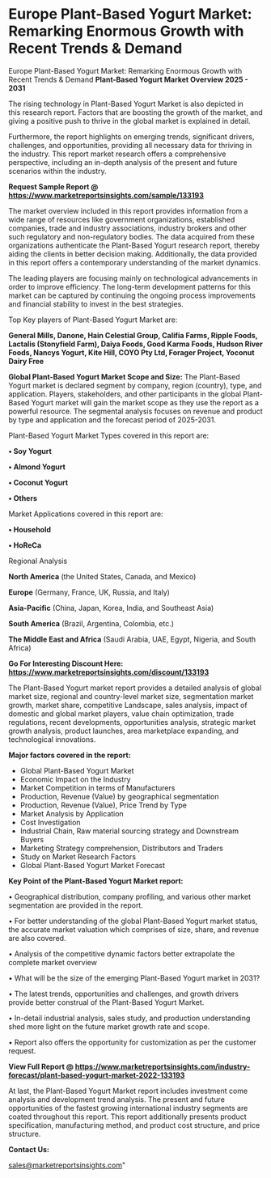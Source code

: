 # Europe Plant-Based Yogurt Market: Remarking Enormous Growth with Recent Trends & Demand
Europe Plant-Based Yogurt Market: Remarking Enormous Growth with Recent Trends & Demand
<Strong> Plant-Based Yogurt Market Overview 2025 - 2031</strong>

The rising technology in Plant-Based Yogurt Market is also depicted in this research report. Factors that are boosting the growth of the market, and giving a positive push to thrive in the global market is explained in detail.

Furthermore, the report highlights on emerging trends, significant drivers, challenges, and opportunities, providing all necessary data for thriving in the industry. This report market research offers a comprehensive perspective, including an in-depth analysis of the present and future scenarios within the industry.

<strong>Request Sample Report @ <a href=https://www.marketreportsinsights.com/sample/133193>https://www.marketreportsinsights.com/sample/133193</a></strong>

The market overview included in this report provides information from a wide range of resources like government organizations, established companies, trade and industry associations, industry brokers and other such regulatory and non-regulatory bodies. The data acquired from these organizations authenticate the Plant-Based Yogurt research report, thereby aiding the clients in better decision making. Additionally, the data provided in this report offers a contemporary understanding of the market dynamics.

The leading players are focusing mainly on technological advancements in order to improve efficiency. The long-term development patterns for this market can be captured by continuing the ongoing process improvements and financial stability to invest in the best strategies.

Top Key players of Plant-Based Yogurt Market are:

<strong>General Mills, Danone, Hain Celestial Group, Califia Farms, Ripple Foods, Lactalis (Stonyfield Farm), Daiya Foods, Good Karma Foods, Hudson River Foods, Nancys Yogurt, Kite Hill, COYO Pty Ltd, Forager Project, Yoconut Dairy Free</strong>

<strong><b>Global Plant-Based Yogurt Market Scope and Size:</b></strong>
The Plant-Based Yogurt market is declared segment by company, region (country), type, and application. Players, stakeholders, and other participants in the global Plant-Based Yogurt market will gain the market scope as they use the report as a powerful resource. The segmental analysis focuses on revenue and product by type and application and the forecast period of 2025-2031.

Plant-Based Yogurt Market Types covered in this report are:

<strong>• Soy Yogurt

• Almond Yogurt

• Coconut Yogurt

• Others</strong>

Market Applications covered in this report are:

<strong>• Household

• HoReCa</strong> 

Regional Analysis

<strong>North America</strong> (the United States, Canada, and Mexico)

<strong>Europe</strong> (Germany, France, UK, Russia, and Italy)

<strong>Asia-Pacific</strong> (China, Japan, Korea, India, and Southeast Asia)

<strong>South America</strong> (Brazil, Argentina, Colombia, etc.)

<strong>The Middle East and Africa</strong> (Saudi Arabia, UAE, Egypt, Nigeria, and South Africa)

<strong>Go For Interesting Discount Here: <a href=https://www.marketreportsinsights.com/discount/133193>https://www.marketreportsinsights.com/discount/133193</a></strong>

The Plant-Based Yogurt market report provides a detailed analysis of global market size, regional and country-level market size, segmentation market growth, market share, competitive Landscape, sales analysis, impact of domestic and global market players, value chain optimization, trade regulations, recent developments, opportunities analysis, strategic market growth analysis, product launches, area marketplace expanding, and technological innovations.

<strong><b>Major factors covered in the report:</b></strong>
<ul>
  <li>Global Plant-Based Yogurt Market </li>
  <li>Economic Impact on the Industry</li>
  <li>Market Competition in terms of Manufacturers</li>
  <li>Production, Revenue (Value) by geographical segmentation</li>
  <li>Production, Revenue (Value), Price Trend by Type</li>
  <li>Market Analysis by Application</li>
  <li>Cost Investigation</li>
  <li>Industrial Chain, Raw material sourcing strategy and Downstream Buyers</li>
  <li>Marketing Strategy comprehension, Distributors and Traders</li>
  <li>Study on Market Research Factors</li>
  <li>Global Plant-Based Yogurt Market Forecast</li>
</ul>

<strong><b>Key Point of the Plant-Based Yogurt Market report:</b></strong>

• Geographical distribution, company profiling, and various other market segmentation are provided in the report.

• For better understanding of the global Plant-Based Yogurt market status, the accurate market valuation which comprises of size, share, and revenue are also covered.

• Analysis of the competitive dynamic factors better extrapolate the complete market overview

• What will be the size of the emerging Plant-Based Yogurt market in 2031?

• The latest trends, opportunities and challenges, and growth drivers provide better construal of the Plant-Based Yogurt Market.

• In-detail industrial analysis, sales study, and production understanding shed more light on the future market growth rate and scope.

• Report also offers the opportunity for customization as per the customer request.

<strong><b>View Full Report @ <a href=https://www.marketreportsinsights.com/industry-forecast/plant-based-yogurt-market-2022-133193>https://www.marketreportsinsights.com/industry-forecast/plant-based-yogurt-market-2022-133193</a></b></strong>


At last, the Plant-Based Yogurt Market report includes investment come analysis and development trend analysis. The present and future opportunities of the fastest growing international industry segments are coated throughout this report. This report additionally presents product specification, manufacturing method, and product cost structure, and price structure.

<strong>Contact Us:</strong>

sales@marketreportsinsights.com"
